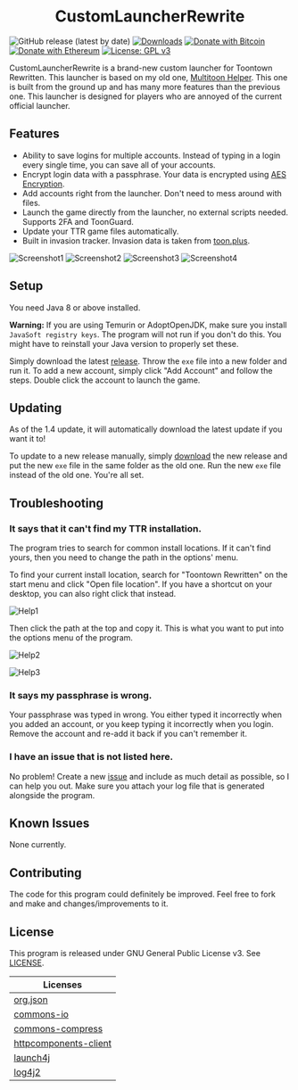 <h1 align="center">CustomLauncherRewrite</h1>

![GitHub release (latest by date)](https://img.shields.io/github/v/release/hyperdefined/CustomLauncherRewrite) [![Downloads](https://img.shields.io/github/downloads/hyperdefined/CustomLauncherRewrite/total?logo=github)](https://github.com/hyperdefined/CustomLauncherRewrite/releases) [![Donate with Bitcoin](https://en.cryptobadges.io/badge/micro/1F29aNKQzci3ga5LDcHHawYzFPXvELTFoL)](https://en.cryptobadges.io/donate/1F29aNKQzci3ga5LDcHHawYzFPXvELTFoL) [![Donate with Ethereum](https://en.cryptobadges.io/badge/micro/0x0f58B66993a315dbCc102b4276298B5Ff8895F41)](https://en.cryptobadges.io/donate/0x0f58B66993a315dbCc102b4276298B5Ff8895F41) [![License: GPL v3](https://img.shields.io/badge/License-GPLv3-blue.svg)](https://www.gnu.org/licenses/gpl-3.0)

CustomLauncherRewrite is a brand-new custom launcher for Toontown Rewritten. This launcher is based on my old one, [Multitoon Helper](https://github.com/hyperdefined/multitoon-helper). This one is built from the ground up and has many more features than the previous one. This launcher is designed for players who are annoyed of the current official launcher.

## Features
* Ability to save logins for multiple accounts. Instead of typing in a login every single time, you can save all of your accounts.
* Encrypt login data with a passphrase. Your data is encrypted using [AES Encryption](https://searchsecurity.techtarget.com/definition/Advanced-Encryption-Standard).
* Add accounts right from the launcher. Don't need to mess around with files.
* Launch the game directly from the launcher, no external scripts needed. Supports 2FA and ToonGuard.
* Update your TTR game files automatically.
* Built in invasion tracker. Invasion data is taken from [toon.plus](https://toon.plus/).

![Screenshot1](https://raw.githubusercontent.com/hyperdefined/CustomLauncherRewrite/master/images/image.png)
![Screenshot2](https://raw.githubusercontent.com/hyperdefined/CustomLauncherRewrite/master/images/image2.png)
![Screenshot3](https://raw.githubusercontent.com/hyperdefined/CustomLauncherRewrite/master/images/image3.png)
![Screenshot4](https://raw.githubusercontent.com/hyperdefined/CustomLauncherRewrite/master/images/image4.png)

## Setup
You need Java 8 or above installed.

**Warning:** If you are using Temurin or AdoptOpenJDK, make sure you install `JavaSoft registry keys`. The program will not run if you don't do this. You might have to reinstall your Java version to properly set these.

Simply download the latest [release](https://github.com/hyperdefined/CustomLauncherRewrite/releases). Throw the `exe` file into a new folder and run it. To add a new account, simply click "Add Account" and follow the steps. Double click the account to launch the game.

## Updating
As of the 1.4 update, it will automatically download the latest update if you want it to!

To update to a new release manually, simply [download](https://github.com/hyperdefined/CustomLauncherRewrite/releases) the new release and put the new `exe` file in the same folder as the old one. Run the new `exe` file instead of the old one. You're all set.

## Troubleshooting
### It says that it can't find my TTR installation.
The program tries to search for common install locations. If it can't find yours, then you need to change the path in the options' menu.

To find your current install location, search for "Toontown Rewritten" on the start menu and click "Open file location". If you have a shortcut on your desktop, you can also right click that instead.

![Help1](https://raw.githubusercontent.com/hyperdefined/CustomLauncherRewrite/master/images/findInstallLocation2.png)

Then click the path at the top and copy it. This is what you want to put into the options menu of the program.

![Help2](https://raw.githubusercontent.com/hyperdefined/CustomLauncherRewrite/master/images/findInstallLocation.png)

![Help3](https://raw.githubusercontent.com/hyperdefined/CustomLauncherRewrite/master/images/findInstallLocation3.png)

### It says my passphrase is wrong.
Your passphrase was typed in wrong. You either typed it incorrectly when you added an account, or you keep typing it incorrectly when you login. Remove the account and re-add it back if you can't remember it.

### I have an issue that is not listed here.
No problem! Create a new [issue](https://github.com/hyperdefined/CustomLauncherRewrite/issues) and include as much detail as possible, so I can help you out. Make sure you attach your log file that is generated alongside the program.

## Known Issues
None currently.

## Contributing
The code for this program could definitely be improved. Feel free to fork and make and changes/improvements to it.

## License
This program is released under GNU General Public License v3. See [LICENSE](https://github.com/hyperdefined/CustomLauncherRewrite/blob/master/LICENSE).

| Licenses |
| ----------- |
| [org.json](https://github.com/stleary/JSON-java/blob/master/LICENSE) |
| [commons-io](https://github.com/apache/commons-io/blob/master/LICENSE.txt) |
| [commons-compress](https://github.com/apache/commons-compress/blob/master/LICENSE.txt) |
| [httpcomponents-client](https://github.com/apache/httpcomponents-client/blob/master/LICENSE.txt) |
| [launch4j](https://github.com/mirror/launch4j/blob/master/LICENSE.txt) |
| [log4j2](https://github.com/apache/logging-log4j2/blob/master/LICENSE.txt) |
